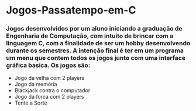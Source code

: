 # Jogos-Passatempo-em-C
<h3>
	Jogos desenvolvidos por um aluno iniciando a graduação de Engenharia de Computação, com intuito de  brincar com
	a linguagem C, com a finalidade de ser um hobby desenvolvendo durante os semestres. A intenção final 
	é ter em um programa um menu que contem todos os jogos junto com uma interface gráfica
	basica.
	Os jogos são:
</h3>
<ul>
  <li>Jogo da velha com 2 players</li>
  <li>Jogo da memória</li>
  <li>Blackjack contra o computador</li>
  <li>Jogo da forca com 2 players</li>
  <li>Tente a Sorte</li>
</ul>
